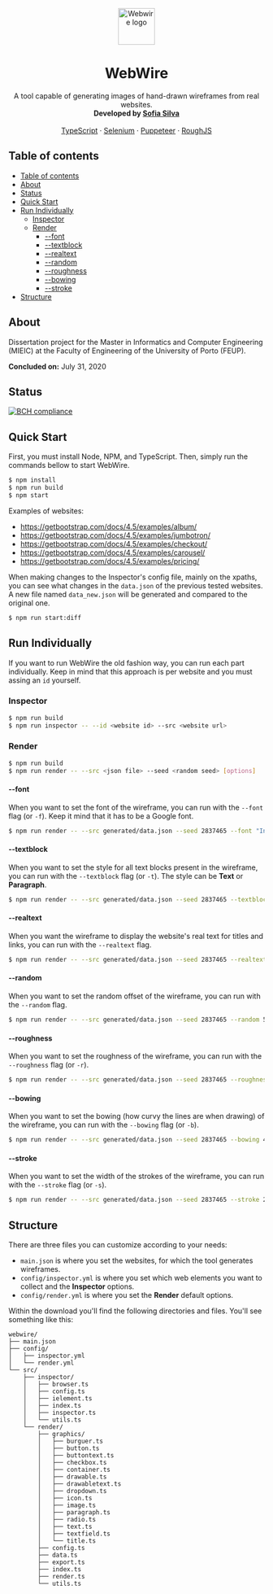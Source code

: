<p align="center">
  <img src="https://getbootstrap.com/docs/4.5/assets/brand/bootstrap-solid.svg" alt="Webwire logo" width="72" height="72">
</p>
<h1 align="center">
  WebWire
</h1>
<p align="center">
  A tool capable of generating images of hand-drawn wireframes from real websites.
  <br>
  <strong>Developed by <a href="https://github.com/literallysofia">Sofia Silva</a></strong>
  <br>
  <br>
  <a href="https://www.typescriptlang.org">TypeScript</a>
  ·
  <a href="https://www.selenium.dev">Selenium</a>
  ·
  <a href="https://pptr.dev">Puppeteer</a>
  ·
  <a href="https://roughjs.com">RoughJS</a>
</p>

## Table of contents

- [Table of contents](#table-of-contents)
- [About](#about)
- [Status](#status)
- [Quick Start](#quick-start)
- [Run Individually](#run-individually)
  - [Inspector](#inspector)
  - [Render](#render)
    - [--font](#font)
    - [--textblock](#textblock)
    - [--realtext](#realtext)
    - [--random](#random)
    - [--roughness](#roughness)
    - [--bowing](#bowing)
    - [--stroke](#stroke)
- [Structure](#structure)

## About

Dissertation project for the Master in Informatics and Computer Engineering (MIEIC) at the Faculty of Engineering of the University of Porto (FEUP).

**Concluded on:** July 31, 2020

## Status

[![BCH compliance](https://bettercodehub.com/edge/badge/literallysofia/feup-diss?branch=master&token=fe9608ed80cf9ba6a124bf6fe3c5f8eff18316c5)](https://bettercodehub.com/)

## Quick Start

First, you must install Node, NPM, and TypeScript. Then, simply run the commands bellow to start WebWire.

```bash
$ npm install
$ npm run build
$ npm start
```

Examples of websites:

* https://getbootstrap.com/docs/4.5/examples/album/
* https://getbootstrap.com/docs/4.5/examples/jumbotron/
* https://getbootstrap.com/docs/4.5/examples/checkout/
* https://getbootstrap.com/docs/4.5/examples/carousel/
* https://getbootstrap.com/docs/4.5/examples/pricing/

When making changes to the Inspector's config file, mainly on the xpaths, you can see what changes in the ```data.json``` of the previous tested websites. A new file named ```data_new.json``` will be generated and compared to the original one.

```bash
$ npm run start:diff
```

## Run Individually

If you want to run WebWire the old fashion way, you can run each part individually. Keep in mind that this approach is per website and you must assing an ```id``` yourself.

### Inspector

```bash
$ npm run build
$ npm run inspector -- --id <website id> --src <website url>
```

### Render

```bash
$ npm run build
$ npm run render -- --src <json file> --seed <random seed> [options]
```

#### --font

When you want to set the font of the wireframe, you can run with the ```--font``` flag (or ```-f```). Keep it mind that it has to be a Google font.

```bash
$ npm run render -- --src generated/data.json --seed 2837465 --font "Indie Flower"
```

#### --textblock

When you want to set the style for all text blocks present in the wireframe, you can run with the ```--textblock``` flag (or ```-t```). The style can be **Text** or **Paragraph**.

```bash
$ npm run render -- --src generated/data.json --seed 2837465 --textblock "Paragraph"
```

#### --realtext

When you want the wireframe to display the website's real text for titles and links, you can run with the ```--realtext``` flag.

```bash
$ npm run render -- --src generated/data.json --seed 2837465 --realtext
```

#### --random

When you want to set the random offset of the wireframe, you can run with the ```--random``` flag.

```bash
$ npm run render -- --src generated/data.json --seed 2837465 --random 5
```

#### --roughness

When you want to set the roughness of the wireframe, you can run with the ```--roughness``` flag (or ```-r```).

```bash
$ npm run render -- --src generated/data.json --seed 2837465 --roughness 1.5
```

#### --bowing

When you want to set the bowing (how curvy the lines are when drawing) of the wireframe, you can run with the ```--bowing``` flag (or ```-b```).

```bash
$ npm run render -- --src generated/data.json --seed 2837465 --bowing 4
```

#### --stroke

When you want to set the width of the strokes of the wireframe, you can run with the ```--stroke``` flag (or ```-s```).

```bash
$ npm run render -- --src generated/data.json --seed 2837465 --stroke 2
```

## Structure

There are three files you can customize according to your needs:

* ```main.json``` is where you set the websites, for which the tool generates wireframes.
* ```config/inspector.yml``` is where you set which web elements you want to collect and the **Inspector** options.
* ```config/render.yml``` is where you set the **Render** default options.

Within the download you'll find the following directories and files. You'll see something like this:

```text
webwire/
├── main.json
├── config/
│   ├── inspector.yml
│   └── render.yml
└── src/
    ├── inspector/
    │   ├── browser.ts
    │   ├── config.ts
    │   ├── ielement.ts
    │   ├── index.ts
    │   ├── inspector.ts
    │   └── utils.ts
    └── render/
        ├── graphics/
        │   ├── burguer.ts
        │   ├── button.ts
        │   ├── buttontext.ts
        │   ├── checkbox.ts
        │   ├── container.ts
        │   ├── drawable.ts
        │   ├── drawabletext.ts
        │   ├── dropdown.ts
        │   ├── icon.ts
        │   ├── image.ts
        │   ├── paragraph.ts
        │   ├── radio.ts
        │   ├── text.ts
        │   ├── textfield.ts
        │   └── title.ts
        ├── config.ts
        ├── data.ts
        ├── export.ts
        ├── index.ts
        ├── render.ts
        └── utils.ts
```
